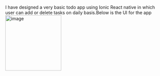 I have designed a very basic todo app using Ionic React native in which user can add or delete tasks on daily basis.Below is the UI for the app
                          <img width="176" alt="image" src="https://user-images.githubusercontent.com/16397860/209424248-128dbe84-b3a8-47cb-a058-73f5c35fc358.png">
